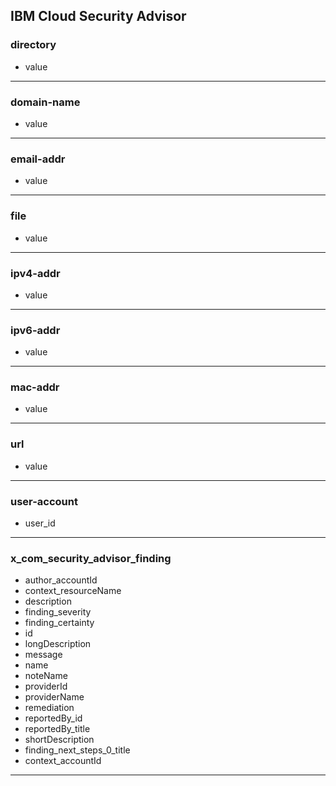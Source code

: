 ## IBM Cloud Security Advisor
### directory
- value

___
### domain-name
- value

___
### email-addr
- value

___
### file
- value

___
### ipv4-addr
- value

___
### ipv6-addr
- value

___
### mac-addr
- value

___
### url
- value

___
### user-account
- user_id

___
### x_com_security_advisor_finding
- author_accountId
- context_resourceName
- description
- finding_severity
- finding_certainty
- id
- longDescription
- message
- name
- noteName
- providerId
- providerName
- remediation
- reportedBy_id
- reportedBy_title
- shortDescription
- finding_next_steps_0_title
- context_accountId

___
